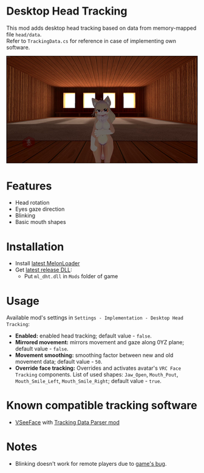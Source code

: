 # Desktop Head Tracking
This mod adds desktop head tracking based on data from memory-mapped file `head/data`.  
Refer to `TrackingData.cs` for reference in case of implementing own software.

[![](.github/img_01.png)](https://youtu.be/jgcFhSNi9DM)

# Features
* Head rotation
* Eyes gaze direction
* Blinking
* Basic mouth shapes

# Installation
* Install [latest MelonLoader](https://github.com/LavaGang/MelonLoader)
* Get [latest release DLL](../../../releases/latest):
  * Put `ml_dht.dll` in `Mods` folder of game

# Usage
Available mod's settings in `Settings - Implementation - Desktop Head Tracking`:
* **Enabled:** enabled head tracking; default value - `false`.
* **Mirrored movement:** mirrors movement and gaze along 0YZ plane; default value - `false`.
* **Movement smoothing:** smoothing factor between new and old movement data; default value - `50`.
* **Override face tracking:** Overrides and activates avatar's `VRC Face Tracking` components. List of used shapes: `Jaw_Open`, `Mouth_Pout`, `Mouth_Smile_Left`, `Mouth_Smile_Right`; default value - `true`.

# Known compatible tracking software
* [VSeeFace](https://www.vseeface.icu) with [Tracking Data Parser mod](https://github.com/SDraw/ml_mods_vsf)

# Notes
* Blinking doesn't work for remote players due to [game's bug](https://feedback.abinteractive.net/p/overrided-blinking-state-isn-t-copied-to-movement-data-from-network).
